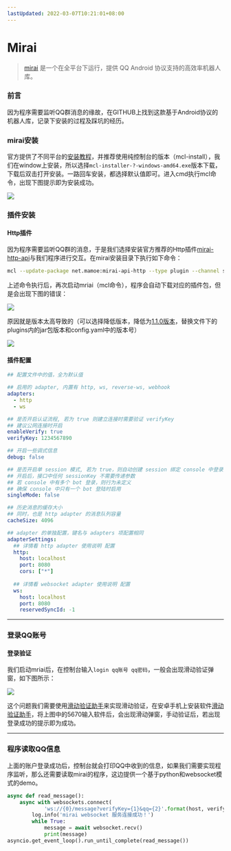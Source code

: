 ```yaml
---
lastUpdated: 2022-03-07T10:21:01+08:00
---
```


# Mirai

> <a href="https://github.com/mamoe/mirai">mirai</a> 是一个在全平台下运行，提供 QQ Android 协议支持的高效率机器人库。

### 前言

因为程序需要监听QQ群消息的缘故，在GITHUB上找到这款基于Android协议的机器人库，记录下安装的过程及踩坑的经历。

### mirai安装

官方提供了不同平台的<a   href="https://github.com/mamoe/mirai/blob/dev/docs/UserManual.md">安装教程</a>，并推荐使用纯控制台的版本（mcl-install），我们在window上安装，所以选择`mcl-installer-?-windows-amd64.exe`版本下载，下载后双击打开安装。一路回车安装，都选择默认值即可。进入cmd执行mcl命令，出现下图提示即为安装成功。

![](https://images.leejay.top:9000/images/2025/01/22/e650bcf1-d1a0-4c8c-bfc5-449e0dace448.png)

### 插件安装

#### Http插件

因为程序需要监听QQ群的消息，于是我们选择安装官方推荐的Http插件<a href="https://github.com/project-mirai/mirai-api-http/releases">mirai-http-api</a>与我们程序进行交互。在mirai安装目录下执行如下命令：

```bash
mcl --update-package net.mamoe:mirai-api-http --type plugin --channel stable
```

上述命令执行后，再次启动mriai（mcl命令），程序会自动下载对应的插件包，但是会出现下图的错误：

![](https://images.leejay.top:9000/images/2025/01/22/5dafd8e0-edb2-4cdb-bd98-c79792b213ff.png)

原因就是版本太高导致的（可以选择降低版本，降低为<a href="https://github.com/project-mirai/mirai-api-http/releases">1.1.0版本</a>，替换文件下的plugins内的jar包版本和config.yaml中的版本号）

![](https://images.leejay.top:9000/images/2025/01/22/a34693b4-245b-4a05-82ad-8361a8134027.png)

#### 插件配置

```yaml
## 配置文件中的值，全为默认值

## 启用的 adapter, 内置有 http, ws, reverse-ws, webhook
adapters:
  - http
  - ws

## 是否开启认证流程, 若为 true 则建立连接时需要验证 verifyKey
## 建议公网连接时开启
enableVerify: true
verifyKey: 1234567890

## 开启一些调式信息
debug: false

## 是否开启单 session 模式, 若为 true，则自动创建 session 绑定 console 中登录的 bot
## 开启后，接口中任何 sessionKey 不需要传递参数
## 若 console 中有多个 bot 登录，则行为未定义
## 确保 console 中只有一个 bot 登陆时启用
singleMode: false

## 历史消息的缓存大小
## 同时，也是 http adapter 的消息队列容量
cacheSize: 4096

## adapter 的单独配置，键名与 adapters 项配置相同
adapterSettings:
  ## 详情看 http adapter 使用说明 配置
  http:
    host: localhost
    port: 8080
    cors: ["*"]
  
  ## 详情看 websocket adapter 使用说明 配置
  ws:
    host: localhost
    port: 8080
    reservedSyncId: -1
```

---

### 登录QQ账号

#### 登录验证

我们启动mriai后，在控制台输入`login qq账号 qq密码`，一般会出现滑动验证弹窗，如下图所示：

![](https://images.leejay.top:9000/images/2025/01/22/b3393159-5de3-4901-a746-4dacf0ed17c0.png)

这个问题我们需要使用<a href="https://github.com/mzdluo123/TxCaptchaHelper">滑动验证助手</a>来实现滑动验证，在安卓手机上安装软件<a href="https://maupdate.rainchan.win/txcaptcha.apk">滑动验证助手</a>，将上图中的5670输入软件后，会出现滑动弹窗，手动验证后，若出现登录成功的提示即为成功。

---

### 程序读取QQ信息

上面的账户登录成功后，控制台就会打印QQ中收到的信息，如果我们需要实现程序监听，那么还需要读取mirai的程序，这边提供一个基于python和websocket模式的demo。

```python
async def read_message():
    async with websockets.connect(
            'ws://{0}/message?verifyKey={1}&qq={2}'.format(host, verify_key, str(login_qq))) as websocket:
        log.info('mirai websocket 服务连接成功！')
        while True:
            message = await websocket.recv()
            print(message)
asyncio.get_event_loop().run_until_complete(read_message())
```